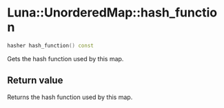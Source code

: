 # Luna::UnorderedMap::hash_function

```c++
hasher hash_function() const
```

Gets the hash function used by this map. 



## Return value
Returns the hash function used by this map. 

